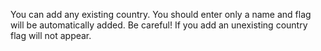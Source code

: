 You can add any existing country. You should enter only a name and flag will be automatically added.
Be careful! If you add an unexisting country flag will not appear.